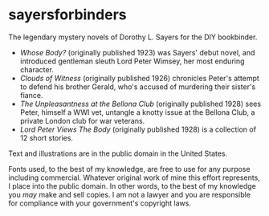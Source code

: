 # sayersforbinders
The legendary mystery novels of Dorothy L. Sayers for the DIY bookbinder.
* _Whose Body?_ (originally published 1923) was Sayers' debut novel, and introduced gentleman sleuth Lord Peter Wimsey, her most enduring character.
* _Clouds of Witness_ (originally published 1926) chronicles Peter's attempt to defend his brother Gerald, who's accused of murdering their sister's fiance.
* _The Unpleasantness at the Bellona Club_ (originally published 1928) sees Peter, himself a WWI vet, untangle a knotty issue at the Bellona Club, a private London club for war veterans.
* _Lord Peter Views The Body_ (originally published 1928) is a collection of 12 short stories.

Text and illustrations are in the public domain in the United States.

Fonts used, to the best of my knowledge, are free to use for any purpose including commercial. Whatever original work of mine this effort represents, I place into the public domain. In other words, to the best of my knowledge you _may_ make and sell copies. I am not a lawyer and you are responsible for compliance with your government's copyright laws.

